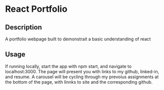 # React Portfolio

## Description
A portfolio webpage built to demonstrait a basic understanding of react


## Usage
If running locally, start the app with npm start, and navigate to localhost:3000.
The page will present you with links to my github, linked-in, and resume.
A carousel will be cycling through my prevoius assignments at the bottom of the page, with linnks to site and the corresponding github.
